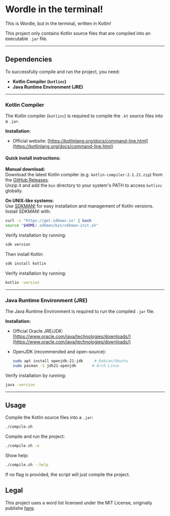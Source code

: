 # Wordle in the terminal!

This is Wordle, but in the terminal, written in Kotlin!  
  
This project only contains Kotlin source files that are compiled into an executable `.jar` file.

---

## Dependencies

To successfully compile and run the project, you need:

- **Kotlin Compiler (`kotlinc`)**
- **Java Runtime Environment (JRE)**

---

### Kotlin Compiler

The Kotlin compiler (`kotlinc`) is required to compile the `.kt` source files into a `.jar`.

**Installation:**

- Official website: [https://kotlinlang.org/docs/command-line.html](https://kotlinlang.org/docs/command-line.html)

#### Quick install instructions:

**Manual download:**  
Download the latest Kotlin compiler (e.g. `kotlin-compiler-2.1.21.zip`) from the [GitHub Releases](https://github.com/JetBrains/kotlin/releases/tag/v2.1.21).  
Unzip it and add the `bin` directory to your system's PATH to access `kotlinc` globally.

**On UNIX-like systems:**  
Use [SDKMAN!](https://sdkman.io/) for easy installation and management of Kotlin versions.  
Install SDKMAN! with:  
```bash
curl -s "https://get.sdkman.io" | bash
source "$HOME/.sdkman/bin/sdkman-init.sh"
```
Verify installation by running:  
```bash
sdk version
```
Then install Kotlin:  
```bash
sdk install kotlin
```
Verify installation by running:  
```bash
kotlin -version
```

---

### Java Runtime Environment (JRE)

The Java Runtime Environment is required to run the compiled `.jar` file.

**Installation:**

- Official Oracle JRE/JDK: [https://www.oracle.com/java/technologies/downloads/](https://www.oracle.com/java/technologies/downloads/)
- OpenJDK (recommended and open-source):

  ```bash
  sudo apt install openjdk-21-jdk     # Debian/Ubuntu
  sudo pacman -S jdk21-openjdk       # Arch Linux
  ```

Verify installation by running:  
```bash
java -version
```

---

## Usage

Compile the Kotlin source files into a `.jar`:

```bash
./compile.sh
```

Compile and run the project:

```bash
./compile.sh -e
```

Show help:

```bash
./compile.sh --help
```

If no flag is provided, the script will just compile the project.

## Legal
This project uses a word list licensed under the MIT License, originally publishe [here](https://github.com/wordnik/wordlist).